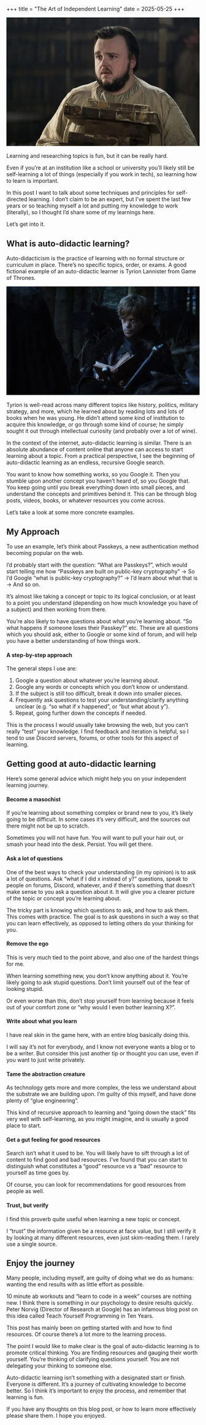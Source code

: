 +++
title = "The Art of Independent Learning"
date = 2025-05-25
+++

![](samwell-tarly.jpg)

Learning and researching topics is fun, but it can be really hard.

Even if you’re at an institution like a school or university you’ll likely still be self-learning a lot of things (especially if you work in tech), so learning how to learn is important.

In this post I want to talk about some techniques and principles for self-directed learning. I don’t claim to be an expert, but I’ve spent the last few years or so teaching myself a lot and putting my knowledge to work (literally), so I thought I’d share some of my learnings here.

Let’s get into it.

## What is auto-didactic learning?

Auto-didacticism is the practice of learning with no formal structure or curriculum in place. There’s no specific topics, order, or exams. A good fictional example of an auto-didactic learner is Tyrion Lannister from Game of Thrones.

![](tyrion.jpg)

Tyrion is well-read across many different topics like history, politics, military strategy, and more, which he learned about by reading lots and lots of books when he was young. He didn’t attend some kind of institution to acquire this knowledge, or go through some kind of course; he simply sought it out through intellectual curiosity (and probably over a lot of wine).

In the context of the internet, auto-didactic learning is similar. There is an absolute abundance of content online that anyone can access to start learning about a topic. From a practical perspective, I see the beginning of auto-didactic learning as an endless, recursive Google search.

You want to know how something works, so you Google it. Then you stumble upon another concept you haven’t heard of, so you Google that. You keep going until you break everything down into small pieces, and understand the concepts and primitives behind it. This can be through blog posts, videos, books, or whatever resources you come across.

Let’s take a look at some more concrete examples.

## My Approach

To use an example, let’s think about Passkeys, a new authentication method becoming popular on the web.

I’d probably start with the question: “What are Passkeys?”, which would start telling me how “Passkeys are built on public-key cryptography” → So I’d Google “what is public-key cryptography?” → I’d learn about what that is → And so on.

It’s almost like taking a concept or topic to its logical conclusion, or at least to a point you understand (depending on how much knowledge you have of a subject) and then working from there.

You’re also likely to have questions about what you’re learning about. “So what happens if someone loses their Passkey?” etc. These are all questions which you should ask, either to Google or some kind of forum, and will help you have a better understanding of how things work.

#### A step-by-step approach

The general steps I use are:

1. Google a question about whatever you’re learning about.
2. Google any words or concepts which you don’t know or understand.
3. If the subject is still too difficult, break it down into smaller pieces.
4. Frequently ask questions to test your understanding/clarify anything unclear (e.g. “so what if x happened”, or “but what about y”).
5. Repeat, going further down the concepts if needed.

This is the process I would usually take browsing the web, but you can’t really “test” your knowledge. I find feedback and iteration is helpful, so I tend to use Discord servers, forums, or other tools for this aspect of learning.

## Getting good at auto-didactic learning

Here’s some general advice which might help you on your independent learning journey.

#### Become a masochist

If you’re learning about something complex or brand new to you, it’s likely going to be difficult. In some cases it’s very difficult, and the sources out there might not be up to scratch.

Sometimes you will not have fun. You will want to pull your hair out, or smash your head into the desk. Persist. You will get there.

#### Ask a lot of questions

One of the best ways to check your understanding (in my opinion) is to ask a lot of questions. Ask “what if I did x instead of y?” questions, speak to people on forums, Discord, whatever, and if there’s something that doesn’t make sense to you ask a question about it. It will give you a clearer picture of the topic or concept you’re learning about.

The tricky part is knowing which questions to ask, and how to ask them. This comes with practice. The goal is to ask questions in such a way so that you can learn effectively, as opposed to letting others do your thinking for you.

#### Remove the ego

This is very much tied to the point above, and also one of the hardest things for me.

When learning something new, you don’t know anything about it. You’re likely going to ask stupid questions. Don’t limit yourself out of the fear of looking stupid.

Or even worse than this, don’t stop yourself from learning because it feels out of your comfort zone or “why would I even bother learning X?”.

#### Write about what you learn

I have real skin in the game here, with an entire blog basically doing this.

I will say it’s not for everybody, and I know not everyone wants a blog or to be a writer. But consider this just another tip or thought you can use, even if you want to just write privately.

#### Tame the abstraction creature

As technology gets more and more complex, the less we understand about the substrate we are building upon. I’m guilty of this myself, and have done plenty of “glue engineering”.

This kind of recursive approach to learning and “going down the stack” fits very well with self-learning, as you might imagine, and is usually a good place to start.

#### Get a gut feeling for good resources

Search isn’t what it used to be. You will likely have to sift through a lot of content to find good and bad resources. I’ve found that you can start to distinguish what constitutes a “good” resource vs a “bad” resource to yourself as time goes by.

Of course, you can look for recommendations for good resources from people as well.

#### Trust, but verify
I find this proverb quite useful when learning a new topic or concept.

I “trust” the information given be a resource at face value, but I still verify it by looking at many different resources, even just skim-reading them. I rarely use a single source.

## Enjoy the journey

Many people, including myself, are guilty of doing what we do as humans: wanting the end results with as little effort as possible.

10 minute ab workouts and “learn to code in a week” courses are nothing new. I think there is something in our psychology to desire results quickly. Peter Norvig (Director of Research at Google) has an infamous blog post on this idea called Teach Yourself Programming in Ten Years.

This post has mainly been on getting started with and how to find resources. Of course there’s a lot more to the learning process.

The point I would like to make clear is the goal of auto-didactic learning is to promote critical thinking. You are finding resources and gauging their worth yourself. You’re thinking of clarifying questions yourself. You are not delegating your thinking to someone else.

Auto-didactic learning isn’t something with a designated start or finish. Everyone is different. It’s a journey of cultivating knowledge to become better. So I think it’s important to enjoy the process, and remember that learning is fun.

If you have any thoughts on this blog post, or how to learn more effectively please share them. I hope you enjoyed.

